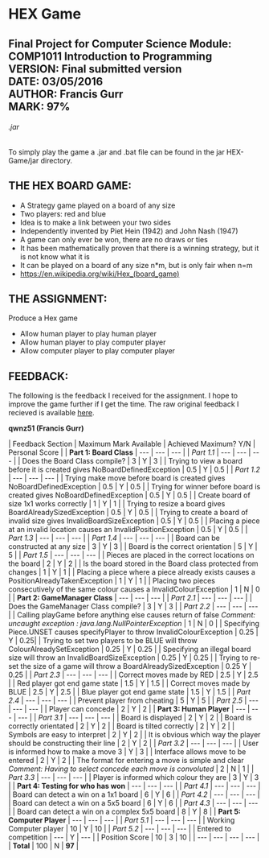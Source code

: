 # HEX Game  
**Final Project for Computer Science Module: COMP1011 Introduction to Programming**  
**VERSION:** Final submitted version  
**DATE:** 03/05/2016  
**AUTHOR:** Francis Gurr  
**MARK:** 97%  
---

###### .jar
To simply play the game a .jar and .bat file can be found in the jar HEX-Game/jar directory.

## THE HEX BOARD GAME:
- A Strategy game played on a board of any size
- Two players: red and blue
- Idea is to make a link between your two sides
- Independently invented by Piet Hein (1942) and John Nash (1947)
- A game can only ever be won, there are no draws or ties
- It has been mathematically proven that there is a winning strategy, but it is not know what it is
- It can be played on a board of any size n*m, but is only fair when n=m
- https://en.wikipedia.org/wiki/Hex_(board_game)

## THE ASSIGNMENT:
Produce a Hex game
 - Allow human player to play human player
 - Allow human player to play computer player
 - Allow computer player to play computer player

## FEEDBACK:
The following is the feedback I received for the assignment.
I hope to improve the game further if I get the time.
The raw original feedback I recieved is available [here](https://github.com/Francis-Gurr/HEX-Game/blob/master/Notes%20and%20Feedback%20-%20qwnz51.pdf).

**qwnz51 (Francis Gurr)**

| Feedback Section | Maximum Mark Available | Achieved Maximum? Y/N | Personal Score |
| **Part 1: Board Class** | --- | --- | --- |
| _Part 1.1_ | --- | --- | --- |
| Does the Board Class compile? | 3 | Y | 3 |
| Trying to view a board before it is created gives NoBoardDefinedException | 0.5 | Y | 0.5 |
| _Part 1.2_ | --- | --- | --- |
| Trying make move before board is created gives NoBoardDefinedException | 0.5 | Y | 0.5 |
| Trying for winner before board is created gives NoBoardDefinedException | 0.5 | Y | 0.5 |
| Create board of size 1x1 works correctly | 1 | Y | 1 |
| Trying to resize a board gives BoardAlreadySizedException | 0.5 | Y | 0.5 |
| Trying to create a board of invalid size gives InvalidBoardSizeException | 0.5 | Y | 0.5 |
| Placing a piece at an invalid location causes an InvalidPositionException | 0.5 | Y | 0.5 |
| _Part 1.3_ | --- | --- | --- |
| _Part 1.4_ | --- | --- | --- |
| Board can be constructed at any size | 3 | Y | 3 |
| Board is the correct orientation | 5 | Y | 5 |
| _Part 1.5_ | --- | --- | --- |
| Pieces are placed in the correct locations on the board | 2 | Y | 2 |
| Is the board stored in the Board class protected from changes | 1 | Y | 1 |
| Placing a piece where a piece already exists causes a PositionAlreadyTakenException | 1 | Y | 1 |
| Placing two pieces consecutively of the same colour causes a InvalidColourException | 1 | N | 0 |
| **Part 2: GameManager Class** | --- | --- | --- |
| _Part 2.1_ | --- | --- | --- |
| Does the GameManager Class compile? | 3 | Y | 3 |
| _Part 2.2_ | --- | --- | --- |
| Calling playGame before anything else causes return of false _Comment: uncaught exception : java.lang.NullPointerException_ | 1 | N | 0 | 
| Specifying Piece.UNSET causes specifyPlayer to throw InvalidColourException | 0.25 | Y | 0.25|
| Trying to set two players to be BLUE will throw ColourAlreadySetException | 0.25 | Y | 0.25 |
| Specifying an illegal board size will throw an InvalidBoardSizeException | 0.25 | Y | 0.25 |
| Trying to re-set the size of a game will throw a BoardAlreadySizedException | 0.25 Y | 0.25 |
| _Part 2.3_ | --- | --- | --- |
| Correct moves made by RED | 2.5 | Y | 2.5 |
| Red player got end game state | 1.5 | Y | 1.5 |
| Correct moves made by BLUE | 2.5 | Y | 2.5 |
| Blue player got end game state | 1.5 | Y | 1.5 |
| _Part 2.4_ | --- | --- | --- |
| Prevent player from cheating | 5 | Y | 5 |
| _Part 2.5_ | --- | --- | --- |
| Player can concede | 2 | Y | 2 |
| **Part 3: Human Player** | --- | --- | --- |
| _Part 3.1_ | --- | --- | --- |
| Board is displayed | 2 | Y | 2 |
| Board is correctly orientated | 2 | Y | 2 |
| Board is tilted correctly | 2 | Y | 2 |
| Symbols are easy to interpret | 2 | Y | 2 |
| It is obvious which way the player should be constructing their line | 2 | Y | 2 |
| _Part 3.2_ | --- | --- | --- |
| User is informed how to make a move 3 | Y | 3 |
| Interface allows move to be entered | 2 | Y | 2 |
| The format for entering a move is simple and clear _Comment: Having to select concede each move is convoluted_ | 2 | N | 1 |
| _Part 3.3_ | --- | --- | --- |
| Player is informed which colour they are | 3 | Y | 3 |
| **Part 4: Testing for who has won** | --- | --- | --- |
| _Part 4.1_ | --- | --- | --- |
| Board can detect a win on a 1x1 board | 6 | Y | 6 |
| _Part 4.2_ | --- | --- | --- |
| Board can detect a win on a 5x5 board | 6 | Y | 6 |
| _Part 4.3_ | --- | --- | --- |
| Board can detect a win on a complex 5x5 board | 8 | Y | 8 |
| **Part 5: Computer Player** | --- | --- | --- |
| _Part 5.1_ | --- | --- | --- |
| Working Computer player | 10 | Y | 10 |
| _Part 5.2_ | --- | --- | --- |
| Entered to competition | --- | Y | --- |
| Position Score | 10 | 3 | 10 |
| --- | --- | --- | --- |
| **Total** | 100 | N | **97** |
